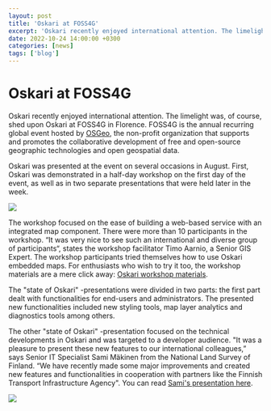 ```yaml
---
layout: post
title: 'Oskari at FOSS4G'
excerpt: 'Oskari recently enjoyed international attention. The limelight was, of course, shed upon Oskari at FOSS4G in Florence.'
date: 2022-10-24 14:00:00 +0300
categories: [news]
tags: ['blog']
---
```


# Oskari at FOSS4G

Oskari recently enjoyed international attention. The limelight was, of course, shed upon Oskari at FOSS4G in Florence. FOSS4G is the annual recurring global event hosted by [OSGeo](https://www.osgeo.org/), the non-profit organization that supports and promotes the collaborative development of free and open-source geographic technologies and open geospatial data.

Oskari was presented at the event on several occasions in August. First, Oskari was demonstrated in a half-day workshop on the first day of the event, as well as in two separate presentations that were held later in the week.

<img src="/img/fossg4g2022/ws1.jpg" class="img-responsive" style="border-radius: 2%;" />

The workshop focused on the ease of building a web-based service with an integrated map component. There were more than 10 participants in the workshop. “It was very nice to see such an international and diverse group of participants“, states the workshop facilitator Timo Aarnio, a Senior GIS Expert. The workshop participants tried themselves how to use Oskari embedded maps. For enthusiasts who wish to try it too, the workshop materials are a mere click away: [Oskari workshop materials](https://oskari.org/documentation/examples/FOSS4G_2022/workshop).

The "state of Oskari" -presentations were divided in two parts: the first part dealt with functionalities for end-users and administrators. The presented new functionalities included new styling tools, map layer analytics and diagnostics tools among others.

The other "state of Oskari" -presentation focused on the technical developments in Oskari and was targeted to a developer audience. "It was a pleasure to present these new features to our international colleagues,” says Senior IT Specialist Sami Mäkinen from the National Land Survey of Finland. “We have recently made some major improvements and created new features and functionalities in cooperation with partners like the Finnish Transport Infrastructure Agency". You can read [Sami's presentation here](https://zakarfin.github.io/oskari_foss4g_2022/).

<img src="/img/fossg4g2022/pres.jpg" class="img-responsive" style="border-radius: 2%;" />
